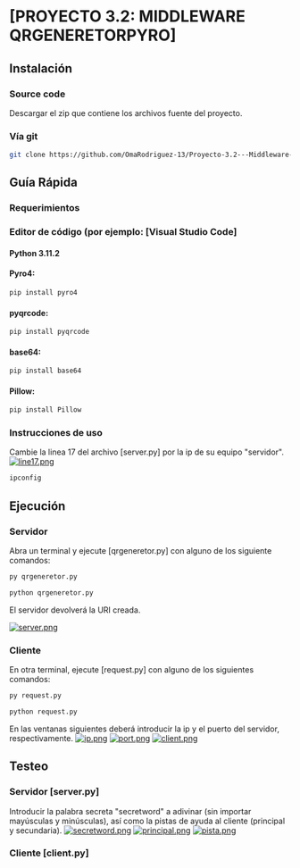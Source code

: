 # [PROYECTO 3.2: MIDDLEWARE QRGENERETORPYRO]
 
## Instalación

### Source code

Descargar el zip que contiene los archivos fuente del proyecto.

### Vía git 

```bash
git clone https://github.com/OmaRodriguez-13/Proyecto-3.2---Middleware---qrgeneretorpyro
```

## Guía Rápida

### Requerimientos

### Editor de código (por ejemplo: [Visual Studio Code]
#### Python 3.11.2
#### Pyro4:

```bash
pip install pyro4
```
#### pyqrcode:
```bash
pip install pyqrcode
```

#### base64:
```bash
pip install base64
```

#### Pillow:
```bash
pip install Pillow
```

### Instrucciones de uso

Cambie la linea 17 del archivo [server.py] por la ip de su equipo "servidor".
[![line17.png](https://i.postimg.cc/y8q3dHgM/line17.png)](https://postimg.cc/ykP8Q2Tj)

```bash
ipconfig
```

## Ejecución

### Servidor

Abra un terminal y ejecute [qrgeneretor.py] con alguno de los siguiente comandos:

```bash
py qrgeneretor.py
```

```bash
python qrgeneretor.py
```

El servidor devolverá la URI creada.

[![server.png](https://i.postimg.cc/0QMJWNVx/server.png)](https://postimg.cc/TLxwhT8H)

### Cliente

En otra terminal, ejecute [request.py] con alguno de los siguientes comandos:

```bash
py request.py
```

```bash
python request.py
```

En las ventanas siguientes deberá introducir la ip y el puerto del servidor, respectivamente.
[![ip.png](https://i.postimg.cc/CK9SJknZ/ip.png)](https://postimg.cc/cK7pLKmZ)
[![port.png](https://i.postimg.cc/rskc2TJM/port.png)](https://postimg.cc/0Mch7LFB)
[![client.png](https://i.postimg.cc/j5TksSGg/client.png)](https://postimg.cc/67Hhct6n)

## Testeo

### Servidor [server.py]

Introducir la palabra secreta "secretword" a adivinar (sin importar mayúsculas y minúsculas), así como la pistas de ayuda al cliente (principal y secundaria).
[![secretword.png](https://i.postimg.cc/RhjNJhwf/secretword.png)](https://postimg.cc/BPBqdqYQ)
[![principal.png](https://i.postimg.cc/dQ7R3yYh/principal.png)](https://postimg.cc/Th65Hhhx)
[![pista.png](https://i.postimg.cc/Vk5zPmMP/pista.png)](https://postimg.cc/DSV9qVBx)


### Cliente [client.py]


